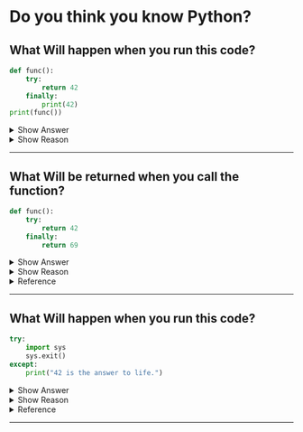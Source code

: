 # Do you think you know Python?

## What Will happen when you run this code?

```python
def func():
    try:
        return 42
    finally:
        print(42)
print(func())
```

<details><summary>Show Answer</summary>  
    
42 will be printed twice.  

</details>
<details><summary>Show Reason</summary>  
    
finally block will run no matter what happens in the try-block. if try block raises a error, encounter a break, continue or return statement then finally block will run.  

</details>

---

## What Will be returned when you call the function?

```python
def func():
    try:
        return 42
    finally:
        return 69
```

<details><summary>Show Answer</summary>  
    
69

</details>
<details><summary>Show Reason</summary> 
    
If a finally clause includes a return statement, the returned value will be the one from the finally clause’s return statement, not the value from the try clause’s return statement

</details>
<details><summary>Reference</summary> 
    
https://docs.python.org/3/tutorial/errors.html#defining-clean-up-actions  

</details>

---

## What Will happen when you run this code?

```python
try:
    import sys
    sys.exit()
except:
    print("42 is the answer to life.")
```

<details><summary>Show Answer</summary>  
    
`42 is the answer to life.` is printed to the screen

</details>
<details><summary>Show Reason</summary>
    
The exit() function raises SystemExit Exception which exits the program but since it is placed in a try block this exception is caught and the code in except block runs.  

</details>
<details><summary>Reference</summary>  
    
https://docs.python.org/3/library/sys.html#sys.exit  

</details>

---
